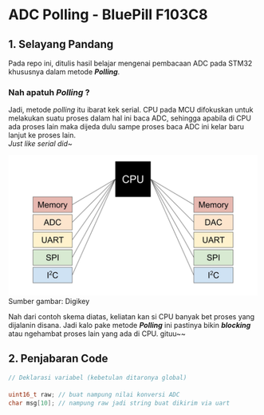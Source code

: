 # ADC Polling - BluePill F103C8

## 1. Selayang Pandang
Pada repo ini, ditulis hasil belajar mengenai pembacaan ADC pada STM32 khususnya dalam metode _**Polling**_.<br>
### Nah apatuh _**Polling**_ ?
Jadi, metode _polling_ itu ibarat kek serial. CPU pada MCU difokuskan untuk melakukan suatu proses dalam hal ini baca ADC, sehingga apabila di CPU ada proses lain maka dijeda dulu sampe proses baca ADC ini kelar baru lanjut ke proses lain. <br> _Just like serial did~_

<img src="./asset/EntireSystem.jpeg" width="500"><br>
Sumber gambar: Digikey

Nah dari contoh skema diatas, keliatan kan si CPU banyak bet proses yang dijalanin disana. Jadi kalo pake metode _**Polling**_ ini pastinya bikin _**blocking**_ atau ngehambat proses lain yang ada di CPU. gituu~~

## 2. Penjabaran Code
```C
// Deklarasi variabel (kebetulan ditaronya global)

uint16_t raw; // buat nampung nilai konversi ADC
char msg[10]; // nampung raw jadi string buat dikirim via uart